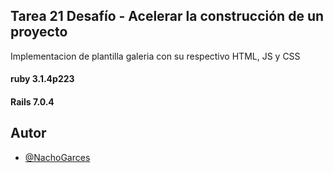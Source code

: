 ## Tarea 21 Desafío - Acelerar la construcción de un proyecto

Implementacion de plantilla galeria con su respectivo HTML, JS y CSS

#### ruby 3.1.4p223

#### Rails 7.0.4
## Autor

- [@NachoGarces](https://github.com/NachoGarces)
